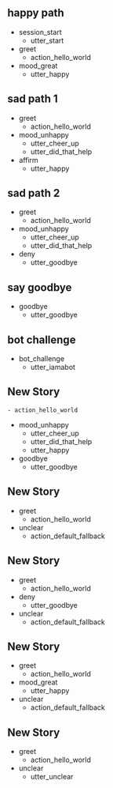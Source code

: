 ## happy path
* session_start
  - utter_start
* greet
  - action_hello_world
* mood_great
  - utter_happy

## sad path 1
* greet
  - action_hello_world
* mood_unhappy
  - utter_cheer_up
  - utter_did_that_help
* affirm
  - utter_happy

## sad path 2
* greet
  - action_hello_world
* mood_unhappy
  - utter_cheer_up
  - utter_did_that_help
* deny
  - utter_goodbye

## say goodbye
* goodbye
  - utter_goodbye

## bot challenge
* bot_challenge
  - utter_iamabot

## New Story

    - action_hello_world
* mood_unhappy
    - utter_cheer_up
    - utter_did_that_help
    - utter_happy
* goodbye
    - utter_goodbye

## New Story

* greet
    - action_hello_world
* unclear
    - action_default_fallback

## New Story

* greet
    - action_hello_world
* deny
    - utter_goodbye
* unclear
    - action_default_fallback

## New Story

* greet
    - action_hello_world
* mood_great
    - utter_happy
* unclear
    - action_default_fallback

## New Story

* greet
    - action_hello_world
* unclear
    - utter_unclear
